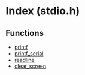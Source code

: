 # Index (stdio.h)
## Functions
- [printf](F_printf.md)
- [printf_serial](F_printf_serial.md)
- [readline](F_readline.md)
- [clear_screen](F_clear_screen.md)

